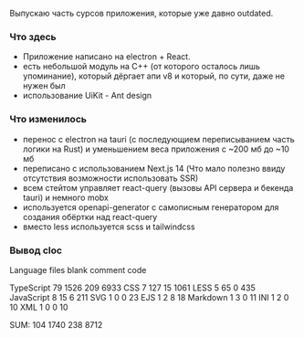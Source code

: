 Выпускаю часть сурсов приложения, которые уже давно outdated.

### Что здесь
  - Приложение написано на electron + React.
  - есть небольшой модуль на C++ (от которого осталось лишь упоминание), который дёргает апи v8 и который, по сути, даже не нужен был
  - использование UiKit - Ant design

### Что изменилось
  - перенос с electron на tauri (с последующием переписыванием часть логики на Rust) и уменьшением веса приложения с ~200 мб до ~10 мб
  - переписано с использованием Next.js 14 (Что мало полезно ввиду отсутствия возможности использовать SSR)
  - всем стейтом управляет react-query (вызовы API сервера и бекенда tauri) и немного mobx
  - используется openapi-generator с самописным генератором для создания обёртки над react-query
  - вместо less используется scss и tailwindcss
  

### Вывод cloc

Language                     files          blank        comment           code

TypeScript                      79           1526            209           6933
CSS                              7            127             15           1061
LESS                             5             65              0            435
JavaScript                       8             15              6            211
SVG                              1              0              0             23
EJS                              1              2              8             18
Markdown                         1              3              0             11
INI                              1              2              0             10
XML                              1              0              0             10

SUM:                           104           1740            238           8712
